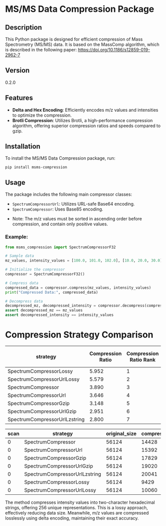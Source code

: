 # MS/MS Data Compression Package

## Description

This Python package is designed for efficient compression of Mass Spectrometry (MS/MS) data. It is based on the MassComp
algorithm, which is described in the following paper: https://doi.org/10.1186/s12859-019-2962-7


## Version

0.2.0

## Features

- **Delta and Hex Encoding**: Efficiently encodes m/z values and intensities to optimize the compression.
- **Brotli Compression**: Utilizes Brotli, a high-performance compression algorithm, offering superior compression ratios and speeds compared to gzip.

## Installation

To install the MS/MS Data Compression package, run:

```
pip install msms-compression
```

## Usage

The package includes the following main compressor classes:

- `SpectrumCompressorUrl`: Utilizes URL-safe Base64 encoding.
- `SpectrumCompressor`: Uses Base85 encoding.

* Note: The m/z values must be sorted in ascending order before compression, and contain only positive values.

### Example:

```python
from msms_compression import SpectrumCompressorF32

# Sample data
mz_values, intensity_values = [100.0, 101.0, 102.0], [10.0, 20.0, 30.0]

# Initialize the compressor
compressor = SpectrumCompressorF32()

# Compress data
compressed_data = compressor.compress(mz_values, intensity_values)
print("Compressed Data:", compressed_data)

# Decompress data
decompressed_mz, decompressed_intensity = compressor.decompress(compressed_data)
assert decompressed_mz == mz_values
assert decompressed_intensity == intensity_values
```

# Compression Strategy Comparison

|strategy|Compression Ratio            |Compression Ratio Rank|URL Compression Ratio|URL Compression Ratio Rank|Compression Time  |Compression Time Rank|Decompression Time  |Decompression Time Rank|
|--------|-----------------------------|----------------------|---------------------|--------------------------|------------------|---------------------|--------------------|-----------------------|
|SpectrumCompressorLossy|5.952                        |1                     |5.023                |2                         |0.030             |5                    |0.008               |4                      |
|SpectrumCompressorUrlLossy|5.579                        |2                     |6.926                |1                         |0.030             |4                    |0.007               |1                      |
|SpectrumCompressor|3.890                        |3                     |3.299                |6                         |0.053             |7                    |0.010               |6                      |
|SpectrumCompressorUrl|3.646                        |4                     |4.528                |3                         |0.051             |6                    |0.008               |3                      |
|SpectrumCompressorGzip|3.148                        |5                     |2.658                |7                         |0.023             |2                    |0.009               |5                      |
|SpectrumCompressorUrlGzip|2.951                        |6                     |3.665                |4                         |0.022             |1                    |0.007               |2                      |
|SpectrumCompressorUrlLzstring|2.800                        |7                     |3.418                |5                         |0.026             |3                    |0.097               |7                      |


|scan|strategy                     |original_size|compressed_size|url_encoded_size|compression_ratio |url_compression_ratio|compressed_time     |decompressed_time   |
|----|-----------------------------|-------------|---------------|----------------|------------------|---------------------|--------------------|--------------------|
|0   |SpectrumCompressor           |56124        |14428          |21139           |3.88993623509842  |3.299068073229576    |0.053049564361572266|0.009985208511352539|
|0   |SpectrumCompressorUrl        |56124        |15392          |15401           |3.646309771309771 |4.528212453736771    |0.051015615463256836|0.00789642333984375 |
|0   |SpectrumCompressorGzip       |56124        |17829          |26236           |3.1479050984351336|2.6581414849824667   |0.02299976348876953 |0.009003639221191406|
|0   |SpectrumCompressorUrlGzip    |56124        |19020          |19029           |2.950788643533123 |3.664879920121919    |0.021996021270751953|0.007005453109741211|
|0   |SpectrumCompressorUrlLzstring|56124        |20041          |20402           |2.8004590589291953|3.418243309479463    |0.026098012924194336|0.09739089012145996 |
|0   |SpectrumCompressorLossy      |56124        |9429           |13884           |5.952274896595609 |5.022976087582829    |0.030114173889160156|0.007976055145263672|
|0   |SpectrumCompressorUrlLossy   |56124        |10060          |10069           |5.578926441351888 |6.9261098420895815   |0.030014991760253906|0.006910562515258789|


The method compresses intensity values into two-character hexadecimal strings, offering 256 unique representations. This is a lossy approach, effectively reducing data size. Meanwhile, m/z values are compressed losslessly using delta encoding, maintaining their exact accuracy.